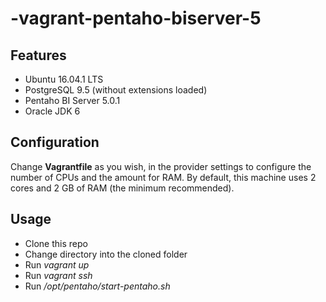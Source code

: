 # -vagrant-pentaho-biserver-5

## Features

* Ubuntu 16.04.1 LTS
* PostgreSQL 9.5 (without extensions loaded)
* Pentaho BI Server 5.0.1
* Oracle JDK 6

## Configuration

Change **Vagrantfile** as you wish, in the provider settings to configure the number of CPUs and the amount for RAM.
By default, this machine uses 2 cores and 2 GB of RAM (the minimum recommended).

## Usage

* Clone this repo
* Change directory into the cloned folder
* Run *vagrant up*
* Run *vagrant ssh*
* Run */opt/pentaho/start-pentaho.sh*
